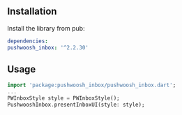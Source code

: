 ## Installation

Install the library from pub:

```yaml
dependencies:
pushwoosh_inbox: '^2.2.30'
```

## Usage
```dart
import 'package:pushwoosh_inbox/pushwoosh_inbox.dart';
...
PWInboxStyle style = PWInboxStyle();
PushwooshInbox.presentInboxUI(style: style);
```
